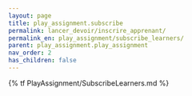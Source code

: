 ```yaml
---
layout: page
title: play_assignment.subscribe
permalink: lancer_devoir/inscrire_apprenant/
permalink_en: play_assignment/subscribe_learners/
parent: play_assignment.play_assignment
nav_order: 2
has_children: false
---
```


{% tf PlayAssignment/SubscribeLearners.md %}